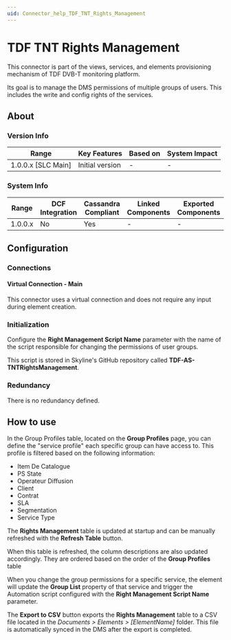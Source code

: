 ```yaml
---
uid: Connector_help_TDF_TNT_Rights_Management
---
```


# TDF TNT Rights Management

This connector is part of the views, services, and elements provisioning mechanism of TDF DVB-T monitoring platform.

Its goal is to manage the DMS permissions of multiple groups of users. This includes the write and config rights of the services.

## About

### Version Info

| Range                | Key Features     | Based on     | System Impact     |
|----------------------|------------------|--------------|-------------------|
| 1.0.0.x \[SLC Main\] | Initial version  | \-           | \-                |

### System Info

| Range     | DCF Integration     | Cassandra Compliant     | Linked Components     | Exported Components     |
|-----------|---------------------|-------------------------|-----------------------|-------------------------|
| 1.0.0.x   | No                  | Yes                     | \-                    | \-                      |

## Configuration

### Connections

#### Virtual Connection - Main

This connector uses a virtual connection and does not require any input during element creation.

### Initialization

Configure the **Right Management Script Name** parameter with the name of the script responsible for changing the permissions of user groups.

This script is stored in Skyline's GitHub repository called **TDF-AS-TNTRightsManagement**.

### Redundancy

There is no redundancy defined.

## How to use

In the Group Profiles table, located on the **Group Profiles** page, you can define the "service profile" each specific group can have access to. This profile is filtered based on the following information:

- Item De Catalogue
- PS State
- Operateur Diffusion
- Client
- Contrat
- SLA
- Segmentation
- Service Type

The **Rights Management** table is updated at startup and can be manually refreshed with the **Refresh Table** button.

When this table is refreshed, the column descriptions are also updated accordingly. They are ordered based on the order of the **Group Profiles** table

When you change the group permissions for a specific service, the element will update the **Group List** property of that service and trigger the Automation script configured with the **Right Management Script Name** parameter.

The **Export to CSV** button exports the **Rights Management** table to a CSV file located in the *Documents \> Elements \> \[ElementName\]* folder. This file is automatically synced in the DMS after the export is completed.
